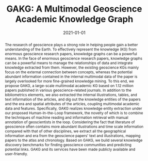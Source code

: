 ---
title: "GAKG: A Multimodal Geoscience Academic Knowledge Graph"

# Authors
# If you created a profile for a user (e.g. the default `admin` user), write the username (folder name) here 
# and it will be replaced with their full name and linked to their profile.
authors:
- Cheng Deng
- Yuting Jia
- admin
- Chong Zhang
- Jingyao Tang
- Luoyi Fu
- Weinan Zhang
- Haisong Zhang
- Xinbing Wang
- Chenghu Zhou

date: "2021-01-01"
doi: ""

# Schedule page publish date (NOT publication's date).
publishDate: "2022-02-26T14:36:45.027047Z"

# Publication type.
# Legend: 0 = Uncategorized; 1 = Conference paper; 2 = Journal article;
# 3 = Preprint / Working Paper; 4 = Report; 5 = Book; 6 = Book section;
# 7 = Thesis; 8 = Patent
publication_types: ["1"]

# Publication name and optional abbreviated publication name.
publication: In *Proceedings of the 30th ACM International Conference on Information & Knowledge Management*
publication_short: In *CIKM*

abstract: The research of geoscience plays a strong role in helping people gain a better understanding of the Earth. To effectively represent the knowledge (KG) from enormous geoscience research papers, knowledge graphs can be a powerful means. In the face of enormous geoscience research papers, knowledge graphs can be a powerful means to manage the relationships of data and integrate knowledge extracted from them. However, the existing geoscience KGs mainly focus on the external connection between concepts, whereas the potential abundant information contained in the internal multimodal data of the paper is largely overlooked for more fine-grained knowledge mining. To this end, we propose GAKG, a large-scale multimodal academic KG based on 1.12 million papers published in various geoscience-related journals. In addition to the bibliometrics elements, we also extracted the internal illustrations, tables, and text information of the articles, and dig out the knowledge entities of the papers and the era and spatial attributes of the articles, coupling multimodal academic data and features. Specifically, GAKG realizes knowledge entity extraction under our proposed Human-In-the-Loop framework, the novelty of which is to combine the techniques of machine reading and information retrieval with manual annotation of geoscientists in the loop. Considering the fact that literature of geoscience often contains more abundant illustrations and time scale information compared with that of other disciplines, we extract all the geographical information and era from the geoscience papers' text and illustrations, mapping papers to the atlas and chronology. Based on GAKG, we build several knowledge discovery benchmarks for finding geoscience communities and predicting potential links. GAKG and its services have been made publicly available and user-friendly.

tags: []

# Display this page in the Featured widget?
featured: true

# Custom links (uncomment lines below)
# links:
# - name: Custom Link
#   url: http://example.org

url_pdf: ''
url_code: ''
url_dataset: ''
url_poster: ''
url_project: ''
url_slides: ''
url_source: ''
url_video: ''

---